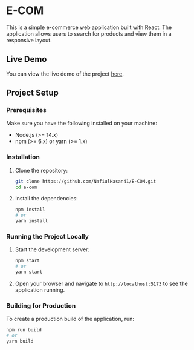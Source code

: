 # E-COM

This is a simple e-commerce web application built with React. The application allows users to search for products and view them in a responsive layout.

## Live Demo

You can view the live demo of the project [here](https://e-com-online-product.netlify.app).

## Project Setup

### Prerequisites

Make sure you have the following installed on your machine:

- Node.js (>= 14.x)
- npm (>= 6.x) or yarn (>= 1.x)

### Installation

1. Clone the repository:

    ```sh
    git clone https://github.com/NafiulHasan41/E-COM.git
    cd e-com
    ```

2. Install the dependencies:

    ```sh
    npm install
    # or
    yarn install
    ```

### Running the Project Locally

1. Start the development server:

    ```sh
    npm start
    # or
    yarn start
    ```

2. Open your browser and navigate to `http://localhost:5173` to see the application running.

### Building for Production

To create a production build of the application, run:

```sh
npm run build
# or
yarn build